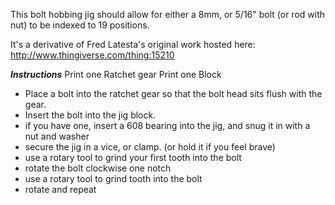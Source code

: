 This bolt hobbing jig should allow for either a 8mm, or 5/16" bolt (or rod with nut) to be indexed to 19 positions. 

It's a derivative of Fred Latesta's original work hosted here: http://www.thingiverse.com/thing:15210

___Instructions___
Print one Ratchet gear
Print one Block

* Place a bolt into the ratchet gear so that the bolt head sits flush with the gear. 
* Insert the bolt into the jig block.
* if you have one, insert a 608 bearing into the jig, and snug it in with a nut and washer
* secure the jig in a vice, or clamp. (or hold it if you feel brave)
* use a rotary tool to grind your first tooth into the bolt
* rotate the bolt clockwise one notch
* use a rotary tool to grind tooth into the bolt
* rotate and repeat